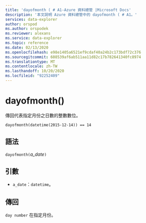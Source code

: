 ```yaml
---
title: 'dayofmonth ( # A1-Azure 資料總管 |Microsoft Docs'
description: '本文說明 Azure 資料總管中的 dayofmonth ( # A1。'
services: data-explorer
author: orspod
ms.author: orspodek
ms.reviewer: alexans
ms.service: data-explorer
ms.topic: reference
ms.date: 02/13/2020
ms.openlocfilehash: e98e1405a6521ef9cdaf40a24b2c173bdf72c376
ms.sourcegitcommit: 608539af6ab511aa11d82c17b782641340fc8974
ms.translationtype: MT
ms.contentlocale: zh-TW
ms.lasthandoff: 10/20/2020
ms.locfileid: "92252409"
---
```

# <a name="dayofmonth"></a>dayofmonth()

傳回代表指定月份之日數的整數數位。

```kusto
dayofmonth(datetime(2015-12-14)) == 14
```

## <a name="syntax"></a>語法

`dayofmonth(`*a_date*`)`

## <a name="arguments"></a>引數

* `a_date`：`datetime`。

## <a name="returns"></a>傳回

`day number` 在指定月份。